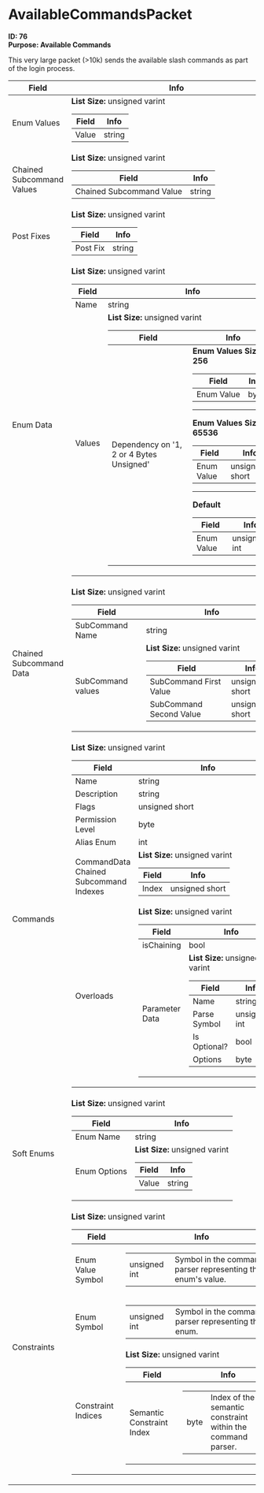 # AvailableCommandsPacket

**ID: 76**  
**Purpose: Available Commands**  

This very large packet (>10k) sends the available slash commands as part of the login process.

<table><thead><tr><th>Field</th><th>Info</th></tr></thead><tbody>
<tr><td>Enum Values</td><td><b>List Size:</b> unsigned varint
  <table><thead><tr><th>Field</th><th>Info</th></tr></thead><tbody>
  <tr><td>Value</td><td>string</td></tr>
  </tbody></table></td></tr>
<tr><td>Chained Subcommand Values</td><td><b>List Size:</b> unsigned varint
  <table><thead><tr><th>Field</th><th>Info</th></tr></thead><tbody>
  <tr><td>Chained Subcommand Value</td><td>string</td></tr>
  </tbody></table></td></tr>
<tr><td>Post Fixes</td><td><b>List Size:</b> unsigned varint
  <table><thead><tr><th>Field</th><th>Info</th></tr></thead><tbody>
  <tr><td>Post Fix</td><td>string</td></tr>
  </tbody></table></td></tr>
<tr><td>Enum Data</td><td><b>List Size:</b> unsigned varint
  <table><thead><tr><th>Field</th><th>Info</th></tr></thead><tbody>
  <tr><td>Name</td><td>string</td></tr>
  <tr><td>Values</td><td><b>List Size:</b> unsigned varint
    <table><thead><tr><th>Field</th><th>Info</th></tr></thead><tbody>
    <tr><td>Dependency on '1, 2 or 4 Bytes Unsigned'</td><td><b>Enum Values Size <= 256</b><br>
      <table><thead><tr><th>Field</th><th>Info</th></tr></thead><tbody>
      <tr><td>Enum Value</td><td>byte</td></tr>
      </tbody></table><hr>
      <b>Enum Values Size <= 65536</b><br>
      <table><thead><tr><th>Field</th><th>Info</th></tr></thead><tbody>
      <tr><td>Enum Value</td><td>unsigned short</td></tr>
      </tbody></table><hr>
      <b>Default</b><br>
      <table><thead><tr><th>Field</th><th>Info</th></tr></thead><tbody>
      <tr><td>Enum Value</td><td>unsigned int</td></tr>
      </tbody></table></td></tr>
    </tbody></table></td></tr>
  </tbody></table></td></tr>
<tr><td>Chained Subcommand Data</td><td><b>List Size:</b> unsigned varint
  <table><thead><tr><th>Field</th><th>Info</th></tr></thead><tbody>
  <tr><td>SubCommand Name</td><td>string</td></tr>
  <tr><td>SubCommand values</td><td><b>List Size:</b> unsigned varint
    <table><thead><tr><th>Field</th><th>Info</th></tr></thead><tbody>
    <tr><td>SubCommand First Value</td><td>unsigned short</td></tr>
    <tr><td>SubCommand Second Value</td><td>unsigned short</td></tr>
    </tbody></table></td></tr>
  </tbody></table></td></tr>
<tr><td>Commands</td><td><b>List Size:</b> unsigned varint
  <table><thead><tr><th>Field</th><th>Info</th></tr></thead><tbody>
  <tr><td>Name</td><td>string</td></tr>
  <tr><td>Description</td><td>string</td></tr>
  <tr><td>Flags</td><td>unsigned short</td></tr>
  <tr><td>Permission Level</td><td>byte</td></tr>
  <tr><td>Alias Enum</td><td>int</td></tr>
  <tr><td>CommandData Chained Subcommand Indexes</td><td><b>List Size:</b> unsigned varint
    <table><thead><tr><th>Field</th><th>Info</th></tr></thead><tbody>
    <tr><td>Index</td><td>unsigned short</td></tr>
    </tbody></table></td></tr>
  <tr><td>Overloads</td><td><b>List Size:</b> unsigned varint
    <table><thead><tr><th>Field</th><th>Info</th></tr></thead><tbody>
    <tr><td>isChaining</td><td>bool</td></tr>
    <tr><td>Parameter Data</td><td><b>List Size:</b> unsigned varint
      <table><thead><tr><th>Field</th><th>Info</th></tr></thead><tbody>
      <tr><td>Name</td><td>string</td></tr>
      <tr><td>Parse Symbol</td><td>unsigned int</td></tr>
      <tr><td>Is Optional?</td><td>bool</td></tr>
      <tr><td>Options</td><td>byte</td></tr>
      </tbody></table></td></tr>
    </tbody></table></td></tr>
  </tbody></table></td></tr>
<tr><td>Soft Enums</td><td><b>List Size:</b> unsigned varint
  <table><thead><tr><th>Field</th><th>Info</th></tr></thead><tbody>
  <tr><td>Enum Name</td><td>string</td></tr>
  <tr><td>Enum Options</td><td><b>List Size:</b> unsigned varint
    <table><thead><tr><th>Field</th><th>Info</th></tr></thead><tbody>
    <tr><td>Value</td><td>string</td></tr>
    </tbody></table></td></tr>
  </tbody></table></td></tr>
<tr><td>Constraints</td><td><b>List Size:</b> unsigned varint
  <table><thead><tr><th>Field</th><th>Info</th></tr></thead><tbody>
  <tr><td>Enum Value Symbol</td><td><table><tbody><tr><td>unsigned int</td><td>Symbol in the command parser representing this enum's value.</td></tr></tbody></table></td></tr>
  <tr><td>Enum Symbol</td><td><table><tbody><tr><td>unsigned int</td><td>Symbol in the command parser representing this enum.</td></tr></tbody></table></td></tr>
  <tr><td>Constraint Indices</td><td><b>List Size:</b> unsigned varint
    <table><thead><tr><th>Field</th><th>Info</th></tr></thead><tbody>
    <tr><td>Semantic Constraint Index</td><td><table><tbody><tr><td>byte</td><td>Index of the semantic constraint within the command parser.</td></tr></tbody></table></td></tr>
    </tbody></table></td></tr>
  </tbody></table></td></tr>
</tbody></table>